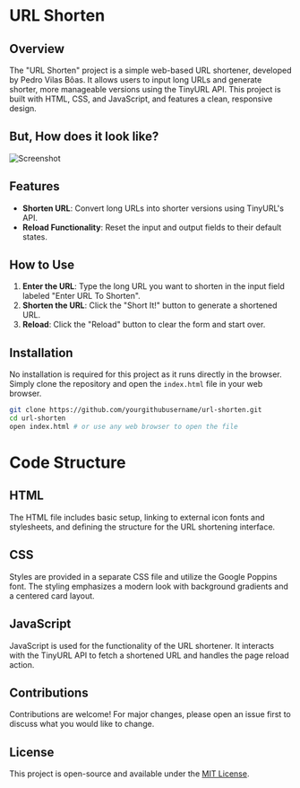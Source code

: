 # URL Shorten

## Overview

The "URL Shorten" project is a simple web-based URL shortener, developed by Pedro Vilas Bôas. It allows users to input long URLs and generate shorter, more manageable versions using the TinyURL API. This project is built with HTML, CSS, and JavaScript, and features a clean, responsive design.

## But, How does it look like?

![Screenshot](https://github.com/PedroVillasBoas/URLShortner/assets/47667167/bcd6068c-73b6-4373-90a7-079ed66e077c)


## Features

- **Shorten URL**: Convert long URLs into shorter versions using TinyURL's API.
- **Reload Functionality**: Reset the input and output fields to their default states.

## How to Use

1. **Enter the URL**: Type the long URL you want to shorten in the input field labeled "Enter URL To Shorten".
2. **Shorten the URL**: Click the "Short It!" button to generate a shortened URL.
3. **Reload**: Click the "Reload" button to clear the form and start over.

## Installation

No installation is required for this project as it runs directly in the browser. Simply clone the repository and open the `index.html` file in your web browser.

```bash
git clone https://github.com/yourgithubusername/url-shorten.git
cd url-shorten
open index.html # or use any web browser to open the file
```

# Code Structure

## HTML

The HTML file includes basic setup, linking to external icon fonts and stylesheets, and defining the structure for the URL shortening interface.

## CSS

Styles are provided in a separate CSS file and utilize the Google Poppins font. The styling emphasizes a modern look with background gradients and a centered card layout.

## JavaScript

JavaScript is used for the functionality of the URL shortener. It interacts with the TinyURL API to fetch a shortened URL and handles the page reload action.

## Contributions

Contributions are welcome! For major changes, please open an issue first to discuss what you would like to change.

## License

This project is open-source and available under the [MIT License](LICENSE).
